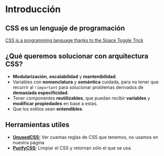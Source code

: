 # Introducción

## CSS es un lenguaje de programación

[CSS is a programming language thanks to the Space Toggle Trick](https://github.com/propjockey/css-sweeper#css-is-a-programming-language-thanks-to-the-space-toggle-trick)

## ¿Qué queremos solucionar con arquitectura CSS?

- **Modularización**, **escalabilidad** y **mantenibilidad**.
- Variables con **nomenclatura** y **semántica** cuidada, para no tener que recurrir al `!important` para solucionar problemas derivados de **demasiada especificidad**.
- Tener componentes **reutilizables**, que puedan recibir **variables** y **modificar propiedades** en base a estas.
- Que los estilos sean **entendibles**.

## Herramientas utiles

- **[UnusedCSS:](https://unused-css.com/)** Ver cuantas reglas de CSS que tenemos, no usamos en nuestra página
- **[PurifyCSS:](https://unused-css.com/)** Limpiar el CSS y retornan sólo el que se usa.

